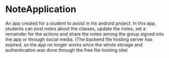# NoteApplication
An app created for a student to assist in his android project. In this app, students can post notes about the classes,
update the notes, set a remainder for the actions and share the notes among the group signed into the app or through social media.
(The backend file hosting server has expired, so the app no longer works since the whole storage and authentication was done 
through the free file hosting site)
